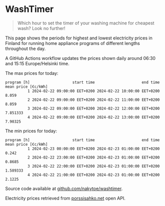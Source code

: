 
# WashTimer

> Which hour to set the timer of your washing machine for cheapest wash? Look no further!

This page shows the periods for highest and lowest electricity prices in Finland 
for running home appliance programs of different lengths throughout the day. 

A GitHub Actions workflow updates the prices shown daily around 06:30 and 15:15 Europe/Helsinki time.

The max prices for today:

	program [h]                   start time                     end time mean price [€c/kWh]
	          1 2024-02-22 09:00:00 EET+0200 2024-02-22 10:00:00 EET+0200               8.059
	          2 2024-02-22 09:00:00 EET+0200 2024-02-22 11:00:00 EET+0200               8.059
	          3 2024-02-22 09:00:00 EET+0200 2024-02-22 12:00:00 EET+0200            7.851333
	          4 2024-02-22 09:00:00 EET+0200 2024-02-22 13:00:00 EET+0200             7.90325

The min prices for today:

	program [h]                   start time                     end time mean price [€c/kWh]
	          1 2024-02-23 00:00:00 EET+0200 2024-02-23 01:00:00 EET+0200               0.242
	          2 2024-02-22 23:00:00 EET+0200 2024-02-23 01:00:00 EET+0200              0.8685
	          3 2024-02-22 22:00:00 EET+0200 2024-02-23 01:00:00 EET+0200            1.589333
	          4 2024-02-22 21:00:00 EET+0200 2024-02-23 01:00:00 EET+0200              2.1225


Source code available at [github.com/nakytoe/washtimer](https://github.com/nakytoe/washtimer).

Electricity prices retrieved from [porssisahko.net](https://porssisahko.net/api) open API.
